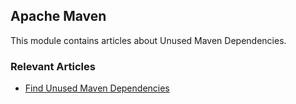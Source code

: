 ## Apache Maven

This module contains articles about Unused Maven Dependencies.

### Relevant Articles

- [Find Unused Maven Dependencies](https://www.baeldung.com/maven-unused-dependencies)
